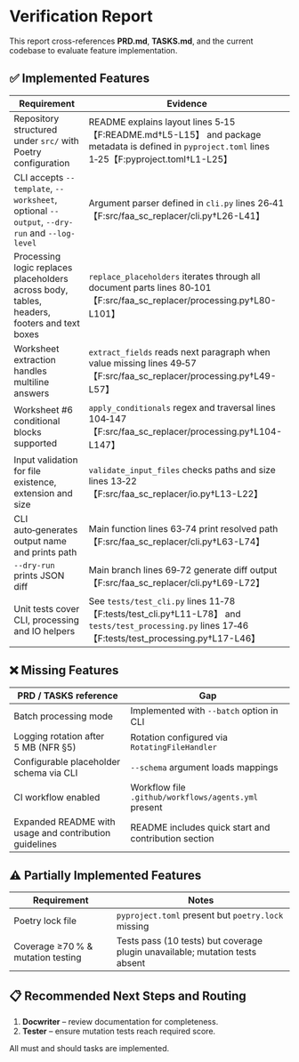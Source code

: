# Verification Report

This report cross-references **PRD.md**, **TASKS.md**, and the current
codebase to evaluate feature implementation.

## ✅ Implemented Features

| Requirement | Evidence |
|-------------|---------|
|Repository structured under `src/` with Poetry configuration|README explains layout lines 5‑15【F:README.md†L5-L15】 and package metadata is defined in `pyproject.toml` lines 1‑25【F:pyproject.toml†L1-L25】|
|CLI accepts `--template`, `--worksheet`, optional `--output`, `--dry-run` and `--log-level`|Argument parser defined in `cli.py` lines 26‑41【F:src/faa_sc_replacer/cli.py†L26-L41】|
|Processing logic replaces placeholders across body, tables, headers, footers and text boxes|`replace_placeholders` iterates through all document parts lines 80‑101【F:src/faa_sc_replacer/processing.py†L80-L101】|
|Worksheet extraction handles multiline answers|`extract_fields` reads next paragraph when value missing lines 49‑57【F:src/faa_sc_replacer/processing.py†L49-L57】|
|Worksheet #6 conditional blocks supported|`apply_conditionals` regex and traversal lines 104‑147【F:src/faa_sc_replacer/processing.py†L104-L147】|
|Input validation for file existence, extension and size|`validate_input_files` checks paths and size lines 13‑22【F:src/faa_sc_replacer/io.py†L13-L22】|
|CLI auto‑generates output name and prints path|Main function lines 63‑74 print resolved path【F:src/faa_sc_replacer/cli.py†L63-L74】|
|`--dry-run` prints JSON diff|Main branch lines 69‑72 generate diff output【F:src/faa_sc_replacer/cli.py†L69-L72】|
|Unit tests cover CLI, processing and IO helpers|See `tests/test_cli.py` lines 11‑78【F:tests/test_cli.py†L11-L78】 and `tests/test_processing.py` lines 17‑46【F:tests/test_processing.py†L17-L46】|

## ❌ Missing Features

| PRD / TASKS reference | Gap |
|----------------------|-----|
|Batch processing mode|Implemented with `--batch` option in CLI|
|Logging rotation after 5 MB (NFR §5)|Rotation configured via `RotatingFileHandler`|
|Configurable placeholder schema via CLI|`--schema` argument loads mappings|
|CI workflow enabled|Workflow file `.github/workflows/agents.yml` present|
|Expanded README with usage and contribution guidelines|README includes quick start and contribution section|

## ⚠️ Partially Implemented Features

| Requirement | Notes |
|-------------|------|
|Poetry lock file|`pyproject.toml` present but `poetry.lock` missing|
|Coverage ≥70 % & mutation testing|Tests pass (10 tests) but coverage plugin unavailable; mutation tests absent|

## 📋 Recommended Next Steps and Routing

1. **Docwriter** – review documentation for completeness.
2. **Tester** – ensure mutation tests reach required score.

All must and should tasks are implemented.
